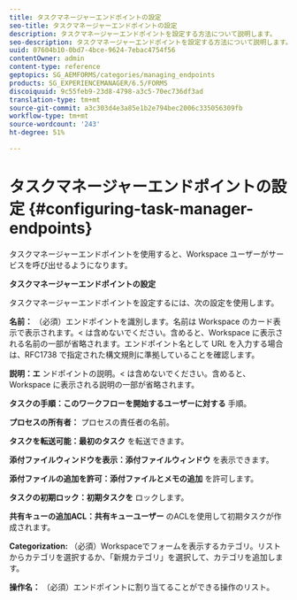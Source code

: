 ```yaml
---
title: タスクマネージャーエンドポイントの設定
seo-title: タスクマネージャーエンドポイントの設定
description: タスクマネージャーエンドポイントを設定する方法について説明します。
seo-description: タスクマネージャーエンドポイントを設定する方法について説明します。
uuid: 07604b10-0bd7-4bce-9624-7ebac4754f56
contentOwner: admin
content-type: reference
geptopics: SG_AEMFORMS/categories/managing_endpoints
products: SG_EXPERIENCEMANAGER/6.5/FORMS
discoiquuid: 9c55feb9-23d8-4798-a3c5-70ec736df3ad
translation-type: tm+mt
source-git-commit: a3c303d4e3a85e1b2e794bec2006c335056309fb
workflow-type: tm+mt
source-wordcount: '243'
ht-degree: 51%

---
```



# タスクマネージャーエンドポイントの設定 {#configuring-task-manager-endpoints}

タスクマネージャーエンドポイントを使用すると、Workspace ユーザーがサービスを呼び出せるようになります。

**タスクマネージャーエンドポイントの設定**

タスクマネージャーエンドポイントを設定するには、次の設定を使用します。

**名前：** （必須）エンドポイントを識別します。名前は Workspace のカード表示で表示されます。&lt; は含めないでください。含めると、Workspace に表示される名前の一部が省略されます。エンドポイント名として URL を入力する場合は、RFC1738 で指定された構文規則に準拠していることを確認します。

**説明：エ** ンドポイントの説明。&lt; は含めないでください。含めると、Workspace に表示される説明の一部が省略されます。

**タスクの手順：このワークフローを開始するユーザーに対する** 手順。

**プロセスの所有者：** プロセスの責任者の名前。

**タスクを転送可能：最初のタスク** を転送できます。

**添付ファイルウィンドウを表示：添付ファイルウィンドウ** を表示できます。

**添付ファイルの追加を許可：添付ファイルとメモの追加** を許可します。

**タスクの初期ロック：初期タスクを** ロックします。

**共有キューの追加ACL：共有キューユーザー** のACLを使用して初期タスクが作成されます。

**Categorization:** （必須）Workspaceでフォームを表示するカテゴリ。リストからカテゴリを選択するか、「新規カテゴリ」を選択して、カテゴリを追加します。

**操作名：** （必須）エンドポイントに割り当てることができる操作のリスト。
